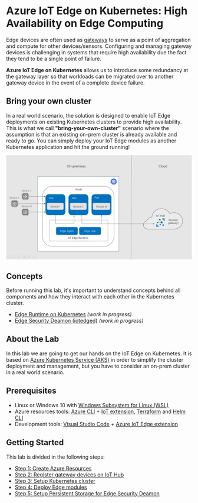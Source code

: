 # Azure IoT Edge on Kubernetes: High Availability on Edge Computing

Edge devices are often used as [gateways](https://docs.microsoft.com/en-us/azure/iot-edge/iot-edge-as-gateway) to serve as a point of aggregation and compute for other devices/sensors. Configuring and managing gateway devices is challenging in systems that require high availability due the fact they tend to be a single point of failure.

**Azure IoT Edge on Kubernetes** allows us to introduce some redundancy at the gateway layer so that workloads can be migrated over to another gateway device in the event of a complete device failure.

## Bring your own cluster

In a real world scenario,  the solution is designed to enable IoT Edge deployments on existing Kubernetes clusters to provide high availability. This is what we call **"bring-your-own-cluster"** scenario where the assumption is that an existing on-prem cluster is already available and ready to go. You can simply deploy your IoT Edge modules as another Kubernetes application and hit the ground running!

![Architecture Overview](./docs/images/architecture-overview.JPG)

## Concepts

Before running this lab, it's important to understand concepts behind all components and how they interact with each other in the Kubernetes cluster.

- [Edge Runtime on Kubernetes]() *(work in progress)*
- [Edge Security Deamon (iotedged)]() *(work in progress)*

## About the Lab

In this lab we are going to get our hands on the IoT Edge on Kubernetes. It is based on [Azure Kubernetes Service (AKS)](https://docs.microsoft.com/en-us/azure/aks/intro-kubernetes) in order to simplify the cluster deployment and management, but you have to consider an on-prem cluster in a real world scenario.

## Prerequisites

- Linux or Windows 10 with [Windows Subsystem for Linux (WSL)](https://docs.microsoft.com/en-us/windows/wsl/about)
- Azure resources tools: [Azure CLI](https://docs.microsoft.com/en-us/cli/azure/install-azure-cli?view=azure-cli-latest) + [IoT extension](https://github.com/Azure/azure-iot-cli-extension), [Terraform](https://docs.microsoft.com/en-us/azure/virtual-machines/linux/terraform-install-configure?toc=%2Fen-us%2Fazure%2Fterraform%2Ftoc.json&bc=%2Fen-us%2Fazure%2Fbread%2Ftoc.json#install-terraform) and [Helm CLI](https://docs.helm.sh/using_helm/#install-helm)
- Development tools: [Visual Studio Code](https://code.visualstudio.com/) + [Azure IoT Edge extension](https://marketplace.visualstudio.com/items?itemName=vsciot-vscode.azure-iot-edge)

## Getting Started

This lab is divided in the following steps:

- [Step 1: Create Azure Resources](./docs/create-azure-resources.md)
- [Step 2: Register gateway devices on IoT Hub](./docs/register-gateway-devices.md) 
- [Step 3: Setup Kubernetes cluster](./docs/setup-aks-cluster.md)
- [Step 4: Deploy Edge modules](./docs/deploy-edge-modules.md)
- [Step 5: Setup Persistent Storage for Edge Security Deamon](./docs/persistent-storage-deamon.md)